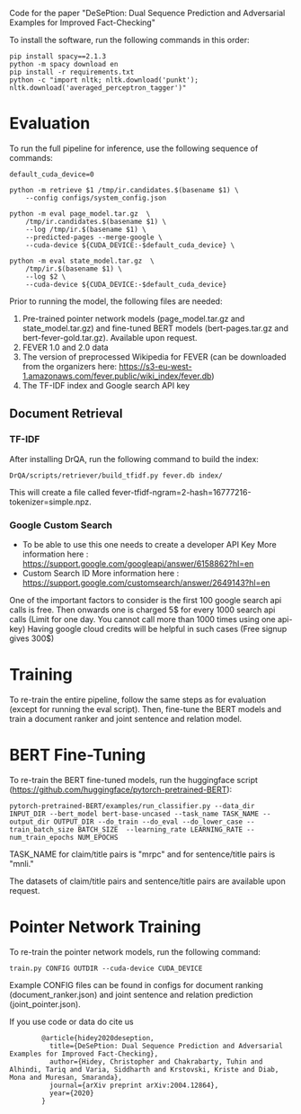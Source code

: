 Code for the paper "DeSePtion: Dual Sequence Prediction and Adversarial Examples for Improved Fact-Checking"

To install the software, run the following commands in this order:
```
pip install spacy==2.1.3
python -m spacy download en
pip install -r requirements.txt
python -c "import nltk; nltk.download('punkt'); nltk.download('averaged_perceptron_tagger')"
```

# Evaluation
To run the full pipeline for inference, use the following sequence of commands:
```
default_cuda_device=0

python -m retrieve $1 /tmp/ir.candidates.$(basename $1) \
    --config configs/system_config.json

python -m eval page_model.tar.gz  \
    /tmp/ir.candidates.$(basename $1) \
    --log /tmp/ir.$(basename $1) \
    --predicted-pages --merge-google \
    --cuda-device ${CUDA_DEVICE:-$default_cuda_device} \
    
python -m eval state_model.tar.gz  \
    /tmp/ir.$(basename $1) \
    --log $2 \
    --cuda-device ${CUDA_DEVICE:-$default_cuda_device}
```

Prior to running the model, the following files are needed:
1) Pre-trained pointer network models (page_model.tar.gz and state_model.tar.gz) and fine-tuned BERT models (bert-pages.tar.gz and bert-fever-gold.tar.gz). Available upon request.
2) FEVER 1.0 and 2.0 data
3) The version of preprocessed Wikipedia for FEVER (can be downloaded from the organizers here: https://s3-eu-west-1.amazonaws.com/fever.public/wiki_index/fever.db)
4) The TF-IDF index and Google search API key

## Document Retrieval 

### TF-IDF
After installing DrQA, run the following command to build the index:
```
DrQA/scripts/retriever/build_tfidf.py fever.db index/
```
This will create a file called fever-tfidf-ngram=2-hash=16777216-tokenizer=simple.npz.

### Google Custom Search
* To be able to use this one needs to create a developer API Key
  More information here : https://support.google.com/googleapi/answer/6158862?hl=en
* Custom Search ID 
  More information here : https://support.google.com/customsearch/answer/2649143?hl=en

One of the important factors to consider is the first 100 google search api calls is free.
Then onwards one is charged 5$ for every 1000 search api calls (Limit for one day. You cannot call more than 1000 times using one api-key)
Having google cloud credits will be helpful in such cases (Free signup gives 300$)

# Training
To re-train the entire pipeline, follow the same steps as for evaluation (except for running the eval script). Then, fine-tune the BERT models and train a document ranker and joint sentence and relation model.

# BERT Fine-Tuning
To re-train the BERT fine-tuned models, run the huggingface script (https://github.com/huggingface/pytorch-pretrained-BERT):
```
pytorch-pretrained-BERT/examples/run_classifier.py --data_dir INPUT_DIR --bert_model bert-base-uncased --task_name TASK_NAME --output_dir OUTPUT_DIR --do_train --do_eval --do_lower_case --train_batch_size BATCH_SIZE  --learning_rate LEARNING_RATE --num_train_epochs NUM_EPOCHS
```

TASK_NAME for claim/title pairs is "mrpc" and for sentence/title pairs is "mnli."

The datasets of claim/title pairs and sentence/title pairs are available upon request.


# Pointer Network Training
To re-train the pointer network models, run the following command:
```
train.py CONFIG OUTDIR --cuda-device CUDA_DEVICE
```

Example CONFIG files can be found in configs for document ranking (document_ranker.json) and joint sentence and relation prediction (joint_pointer.json).


If you use code or data do cite us
```
        @article{hidey2020deseption,
          title={DeSePtion: Dual Sequence Prediction and Adversarial Examples for Improved Fact-Checking},
          author={Hidey, Christopher and Chakrabarty, Tuhin and Alhindi, Tariq and Varia, Siddharth and Krstovski, Kriste and Diab, Mona and Muresan, Smaranda},
          journal={arXiv preprint arXiv:2004.12864},
          year={2020}
        }
```
